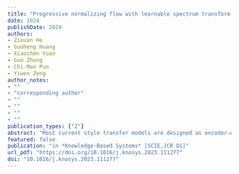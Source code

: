 ```yaml
---
title: "Progressive normalizing flow with learnable spectrum transform for style transfer"
date: 2024
publishDate: 2024
authors: 
- Zixuan He
- Guoheng Huang
- Xiaochen Yuan
- Guo Zhong
- Chi-Man Pun
- Yiwen Zeng
author_notes:
- ""
- "corresponding author"
- ""
- ""
- ""
- ""
publication_types: ["2"]
abstract: "Most current style transfer models are designed as encoder–decoder structures. Some encoding operations, such as downsampling and pooling, cause a loss of image details. If the encoder and decoder are not compatible, it can also introduce distortion. Reversible neural networks have demonstrated their superior power in lossless projection. However, since the inputs and outputs of neural flows are holistic features, merely the high-level features can be utilized for image generation through reverse inference. These high-level features emphasize the image style more, leading to the generated results easily losing content details and producing abstract colors. To address the above issues, we propose LSTFlow, the first progressive reversible neural network capable of feature decomposition. First, LSTFlow incorporates our proposed reversible Learnable Spectrum Transform (LST), which can dynamically decompose the feature into feature spectrum and recover them losslessly. LSTFlow can retain more details by enabling multi-level features to be fused in backward inference. Second, we propose a Progressive Flow Stylization Strategy (PFSS) to balance the model’s emphasis between content and style and enhance the color perception. Forward inference based PFSS is carried out progressively, while the backward inference focuses on progressive generation. To demonstrate the effectiveness of our proposed method, we conducted comparative experiments with seven other state-of-the-art algorithms. The stylized effects are evaluated in terms of visual effects and quantitative indicators. The experiments show that the lightest LSTFlow performs the best in SSIM, Color Entropy, Color Uniformity and FID indicators and outperforms state-of-the-art methods."
featured: false
publication: "in *Knowledge-Based Systems* [SCIE,JCR Q1]"
url_pdf: "https://doi.org/10.1016/j.knosys.2023.111277"
doi: "10.1016/j.knosys.2023.111277"
---
```


